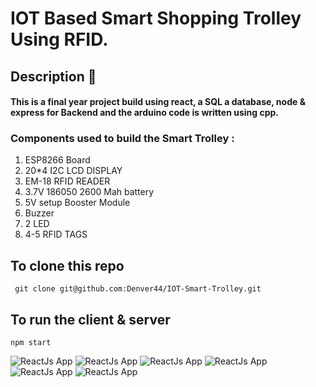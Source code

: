 # IOT Based Smart Shopping Trolley Using RFID.

## Description 📖

#### This is a final year project build using react, a SQL a database, node & express for Backend and the arduino code is written using cpp.

### Components used to build the Smart Trolley :

1. ESP8266 Board
2. 20\*4 I2C LCD DISPLAY
3. EM-18 RFID READER
4. 3.7V 186050 2600 Mah battery
5. 5V setup Booster Module
6. Buzzer
7. 2 LED
8. 4-5 RFID TAGS

## To clone this repo

```git bash
 git clone git@github.com:Denver44/IOT-Smart-Trolley.git
```

## To run the client & server

```git bash
npm start
```

![ReactJs App](https://raw.githubusercontent.com/Denver44/IOT-Smart-Trolley/main/doc/SmartTrolleyBoard.PNG)
![ReactJs App](https://raw.githubusercontent.com/Denver44/IOT-Smart-Trolley/main/doc/screenshot/picture-1.png)
![ReactJs App](https://raw.githubusercontent.com/Denver44/IOT-Smart-Trolley/main/doc/screenshot/picture-2.png)
![ReactJs App](https://raw.githubusercontent.com/Denver44/IOT-Smart-Trolley/main/doc/screenshot/picture-3.png)
![ReactJs App](https://raw.githubusercontent.com/Denver44/IOT-Smart-Trolley/main/doc/screenshot/picture-4.png)
![ReactJs App](https://raw.githubusercontent.com/Denver44/IOT-Smart-Trolley/main/doc/screenshot/picture-5.png)
